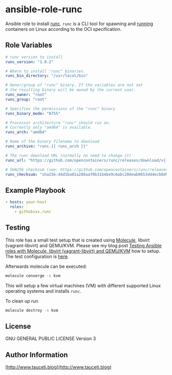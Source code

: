ansible-role-runc
=================

Ansible role to install [runc](https://github.com/opencontainers/runc). `runc` is a CLI tool for spawning and [running](https://github.com/opencontainers/runc#using-runc) containers on Linux according to the OCI specification.

Role Variables
--------------

```yaml
# runc version to install
runc_version: "1.0.2"

# Where to install "runc" binaries.
runc_bin_directory: "/usr/local/bin"

# Owner/group of "runc" binary. If the variables are not set
# the resulting binary will be owned by the current user.
runc_owner: "root"
runc_group: "root"

# Specifies the permissions of the "runc" binary
runc_binary_mode: "0755"

# Processor architecture "runc" should run on.
# Currently only "amd64" is available.
runc_arch: "amd64"

# Name of the binary filename to download
runc_archive: "runc.{{ runc_arch }}"

# The runc download URL (normally no need to change it)
runc_url: "https://github.com/opencontainers/runc/releases/download/v{{ runc_version }}/{{ runc_archive }}"

# SHA256 checksum (see: https://github.com/opencontainers/runc/releases/download/v1.0.2/runc.sha256sum)
runc_checksum: "sha256:44d1ba01a286aaf0b31b4be9c6abc20deab0653d44ecb0d93b4d0d20eac3e0b6"
```

Example Playbook
----------------

```yaml
- hosts: your-host
  roles:
    - githubixx.runc
```

Testing
-------

This role has a small test setup that is created using [Molecule](https://github.com/ansible-community/molecule), libvirt (vagrant-libvirt) and QEMU/KVM. Please see my blog post [Testing Ansible roles with Molecule, libvirt (vagrant-libvirt) and QEMU/KVM](https://www.tauceti.blog/posts/testing-ansible-roles-with-molecule-libvirt-vagrant-qemu-kvm/) how to setup. The test configuration is [here](https://github.com/githubixx/ansible-role-runc/tree/master/molecule/kvm).

Afterwards molecule can be executed:

```bash
molecule converge -s kvm
```

This will setup a few virtual machines (VM) with different supported Linux operating systems and installs `runc`.

To clean up run

```bash
molecule destroy -s kvm
```

License
-------

GNU GENERAL PUBLIC LICENSE Version 3

Author Information
------------------

[http://www.tauceti.blog](http://www.tauceti.blog)
